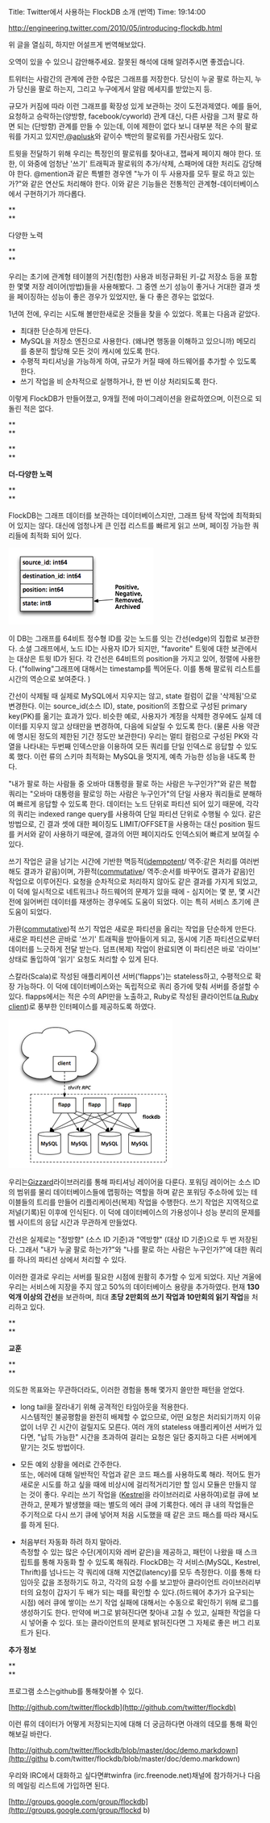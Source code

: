 Title: Twitter에서 사용하는 FlockDB 소개 (번역)
Time: 19:14:00

[http://engineering.twitter.com/2010/05/introducing-flockdb.html
](http://engineering.twitter.com/2010/05/introducing-flockdb.html)

위 글을 열심히, 하지만 어설프게 번역해보았다.

오역이 있을 수 있으니 감안해주세요. 잘못된 해석에 대해 알려주시면 좋겠습니다.

  

  

트위터는 사람간의 관계에 관한 수많은 그래프를 저장한다. 당신이 누굴 팔로 하는지, 누가 당신을 팔로 하는지, 그리고 누구에게서 알람
메세지를 받았는지 등.

  

규모가 커짐에 따라 이런 그래프를 확장성 있게 보관하는 것이 도전과제였다. 예를 들어, 요청하고 승락하는(양방향,
facebook/cyworld) 관계 대신, 다른 사람을 그저 팔로 하면 되는 (단방향) 관계를 만들 수 있는데, 이에 제한이 없다 보니
대부분 적은 수의 팔로워를 가지고 있지만,@[aplusk](http://twitter.com/aplusk)와 같이수 백만의 팔로워를
가진사람도 있다.

  

트윗을 전달하기 위해 우리는 특정인의 팔로워를 찾아내고, 잽싸게 페이지 해야 한다. 또한, 이 와중에 엄청난 '쓰기' 트래픽과 팔로워의
추가/삭제, 스패머에 대한 처리도 감당해야 한다. @mention과 같은 특별한 경우엔 "누가 이 두 사용자를 모두 팔로 하고 있는가?"와
같은 연산도 처리해야 한다. 이와 같은 기능들은 전통적인 관계형-데이터베이스에서 구현하기가 까다롭다.

  

**  
**

다양한 노력

**  
**

우리는 초기에 관계형 테이블의 거친(험한) 사용과 비정규화된 키-값 저장소 등을 포함한 몇몇 저장 레이어(방법)들을 사용해봤다. 그 중엔
쓰기 성능이 좋거나 거대한 결과 셋을 페이징하는 성능이 좋은 경우가 있었지만, 둘 다 좋은 경우는 없었다.

  

1년여 전에, 우리는 시도해 볼만한새로운 것들을 찾을 수 있었다. 목표는 다음과 같았다.

  * 최대한 단순하게 만든다.
  * MySQL을 저장소 엔진으로 사용한다. (왜냐면 행동을 이해하고 있으니까) 메모리를 충분히 할당해 모든 것이 캐시에 있도록 한다.
  * 수평적 파티셔닝을 가능하게 하여, 규모가 커질 때에 하드웨어를 추가할 수 있도록 한다.
  * 쓰기 작업을 비 순차적으로 실행하거나, 한 번 이상 처리되도록 한다.

이렇게 FlockDB가 만들어졌고, 9개월 전에 마이그레이션을 완료하였으며, 이전으로 되돌린 적은 없다.

**  
**

**  
**

**더-다양한 노력**

**  
**

FlockDB는 그래프 데이터를 보관하는 데이터베이스지만, 그래프 탐색 작업에 최적화되어 있지는 않다. 대신에 엄청나게 큰 인접 리스트를
빠르게 읽고 쓰며, 페이징 가능한 쿼리들에 최적화 되어 있다.

  

![](screen_shot_2010-07-22_at_4.50.44_pm_ez_.png)

  

이 DB는 그래프를 64비트 정수형 ID를 갖는 노드를 잇는 간선(edge)의 집합로 보관한다. 소셜 그래프에서, 노드 ID는 사용자 ID가
되지만, "favorite" 트윗에 대한 보관에서는 대상은 트윗 ID가 된다. 각 간선은 64비트의 position을 가지고 있어, 정렬에
사용한다. ("follwing"그래프에 대해서는 timestamp를 찍어둔다. 이를 통해 팔로워 리스트를 시간의 역순으로 보여준다. )

  
  

간선이 삭제될 때 실제로 MySQL에서 지우지는 않고, state 컬럼이 값을 '삭제됨'으로 변경한다. 이는 source_id(소스 ID),
state, position의 조합으로 구성된 primary key(PK)를 옮기는 효과가 있다. 비슷한 예로, 사용자가 계정을 삭제한
경우에도 실제 데이터를 지우지 않고 상태만을 변경하여, 다음에 되살릴 수 있도록 한다. (물론 사용 약관에 명시된 정도의 제한된 기간 정도만
보관한다) 우리는 멀티 컬럼으로 구성된 PK와 각 열을 나타내는 두번째 인덱스만을 이용하여 모든 쿼리를 단일 인덱스로 응답할 수 있도록
했다. 이런 류의 스키마 최적화는 MySQL을 멋지게, 예측 가능한 성능을 내도록 한다.

  

"내가 팔로 하는 사람들 중 오바마 대통령을 팔로 하는 사람은 누구인가?"와 같은 복합 쿼리는 "오바마 대통령을 팔로잉 하는 사람은
누구인가"의 단일 사용자 쿼리들로 분해하여 빠르게 응답할 수 있도록 한다. 데이터는 노드 단위로 파티션 되어 있기 때문에, 각각의 쿼리는
indexed range query를 사용하여 단일 파티션 단위로 수행될 수 있다. 같은 방법으로, 긴 결과 셋에 대한 페이징도
LIMIT/OFFSET을 사용하는 대신 position 필드를 커서와 같이 사용하기 때문에, 결과의 어떤 페이지라도 인덱스되어 빠르게 보여질
수 있다.

  

쓰기 작업은 글을 남기는 시간에 기반한
멱등적([idempotent](http://en.wikipedia.org/wiki/Idempotence)/ 역주:같은 처리를 여러번 해도
결과가 같음)이며, 가환적([commutative](http://en.wikipedia.org/wiki/Commutative)/ 역주:순서를
바꾸어도 결과가 같음)인 작업으로 이루어진다. 요청을 순차적으로 처리하지 않아도 같은 결과를 가지게 되었고, 이 덕에 일시적으로 네트워크나
하드웨어의 문제가 있을 때에 - 심지어는 몇 분, 몇 시간 전에 잃어버린 데이터를 재생하는 경우에도 도움이 되었다. 이는 특히 서비스 초기에
큰 도움이 되었다.

  

가환([commutative](http://en.wikipedia.org/wiki/Commutative))적 쓰기 작업은 새로운 파티션을
올리는 작업을 단순하게 만든다. 새로운 파티션은 곧바로 '쓰기' 트래픽을 받아들이게 되고, 동시에 기존 파티션으로부터 데이터를 느긋하게 전달
받는다. 덤프(복제) 작업이 완료되면 이 파티션은 바로 '라이브' 상태로 돌입하여 '읽기' 요청도 처리할 수 있게 된다.

  

스칼라(Scala)로 작성된 애플리케이션 서버('flapps')는 stateless하고, 수평적으로 확장 가능하다. 이 덕에 데이터베이스와는
독립적으로 쿼리 증가에 맞춰 서버를 증설할 수 있다. flapps에서는 적은 수의 API만을 노출하고, Ruby로 작성된 클라이언트([a
Ruby client](http://github.com/twitter/flockdb-client))로 풍부한 인터페이스를 제공하도록 하였다.

  

![](screen_shot_2010-07-22_at_4.50.28_pm_ez_.png)

  

우리는[Gizzard](http://github.com/twitter/gizzard)라이브러리를 통해 파티셔닝 레이어을 다룬다. 포워딩
레이어는 소스 ID의 범위를 물리 데이터베이스들에 맵핑하는 역할을 하며 같은 포워딩 주소하에 있는 테이블들의 트리를 만들어
리플리케이션(복제) 작업을 수행한다. 쓰기 작업은 지역적으로 저널(기록)된 이후에 인식된다. 이 덕에 데이터베이스의 가용성이나 성능 분리의
문제를웹 사이트의 응답 시간과 무관하게 만들었다.

  

간선은 실제로는 "정방향" (소스 ID 기준)과 "역방향" (대상 ID 기준)으로 두 번 저장된다. 그래서 "내가 누굴 팔로 하는가?"와
"나를 팔로 하는 사람은 누구인가?"에 대한 쿼리를 하나의 파티션 상에서 처리할 수 있다.

  

이러한 결과로 우리는 서버를 필요한 시점에 원활히 추가할 수 있게 되었다. 지난 겨울에 우리는 서비스에 지장을 주지 않고 50%의
데이터베이스 용량을 추가하였다. 현재 **130억개 이상의 간선**을 보관하며, 최대 **초당 2만회의 쓰기 작업과 10만회의 읽기
작업**을 처리하고 있다.

  
**  
**

**교훈**

**  
**

의도한 목표와는 무관하더라도, 이러한 경험을 통해 몇가지 쓸만한 패턴을 얻었다.

  

  * long tail을 잘라내기 위해 공격적인 타임아웃을 적용한다.  
시스템적인 불공평함을 완전히 배제할 수 없으므로, 어떤 요청은 처리되기까지 이유 없이 너무 긴 시간이 걸릴지도 모른다. 여러 개의
stateless 애플리케이션 서버가 있다면, "납득 가능한" 시간을 초과하여 걸리는 요청은 일단 중지하고 다른 서버에게 맡기는 것도
방법이다.

  * 모든 예외 상황을 에러로 간주한다.  
또는, 에러에 대해 일반적인 작업과 같은 코드 패스를 사용하도록 해라. 적어도 뭔가 새로운 시도를 하고 싶을 때에 비상시에 걸리적거리기만 할
임시 모듈은 만들지 않는 것이 좋다. 우리는 쓰기 작업을 ([Kestrel](http://github.com/robey/kestrel)을
라이브러리로 사용하여)로컬 큐에 보관하고, 문제가 발생했을 때는 별도의 에러 큐에 기록한다. 에러 큐 내의 작업들은 주기적으로 다시 쓰기
큐에 넣어져 처음 시도했을 때 같은 코드 패스를 따라 재시도를 하게 된다.

  * 처음부터 자동화 하려 하지 말아라.  
측정할 수 있는 많은 수단(게이지와 레버 같은)을 제공하고, 패턴이 나왔을 때 스크립트를 통해 자동화 할 수 있도록 해줘라. FlockDB는
각 서비스(MySQL, Kestrel, Thrift)를 넘나드는 각 쿼리에 대해 지연값(latency)를 모두 측정한다. 이를 통해 타임아웃
값을 조정하기도 하고, 각각의 요청 수를 보고받아 클라이언트 라이브러리부터의 요청이 갑자기 두 배가 되는 때를 확인할 수 있다.(하드웨어
추가가 요구되는 시점) 에러 큐에 쌓이는 쓰기 작업 실패에 대해서는 수동으로 확인하기 위해 로그를 생성하기도 한다. 만약에 버그로 밝혀진다면
찾아내 고칠 수 있고, 실패한 작업을 다시 넣어줄 수 있다. 또는 클라이언트의 문제로 밝혀진다면 그 자체로 좋은 버그 리포트가 된다.

  
**추가 정보**

**  
**

프로그램 소스는github를 통해찾아볼 수 있다.

[http://github.com/twitter/flockdb](http://github.com/twitter/flockdb)

  

이런 류의 데이터가 어떻게 저장되는지에 대해 더 궁금하다면 아래의 데모를 통해 확인해보길 바란다.

[http://github.com/twitter/flockdb/blob/master/doc/demo.markdown](http://githu
b.com/twitter/flockdb/blob/master/doc/demo.markdown)

  

우리와 IRC에서 대화하고 싶다면#twinfra (irc.freenode.net)채널에 참가하거나 다음의 메일링 리스트에 가입하면 된다.

[http://groups.google.com/group/flockdb](http://groups.google.com/group/flockd
b)

  

